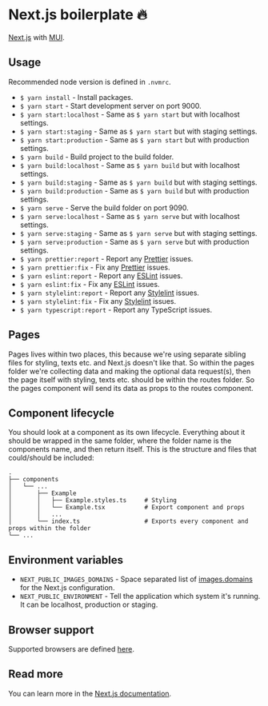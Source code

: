 # Next.js boilerplate :fire:

[Next.js](https://nextjs.org/) with [MUI](https://mui.com/).

## Usage

Recommended node version is defined in `.nvmrc`.

- `$ yarn install` - Install packages.
- `$ yarn start` - Start development server on port 9000.
- `$ yarn start:localhost` - Same as `$ yarn start` but with localhost settings.
- `$ yarn start:staging` - Same as `$ yarn start` but with staging settings.
- `$ yarn start:production` - Same as `$ yarn start` but with production settings.
- `$ yarn build` - Build project to the build folder.
- `$ yarn build:localhost` - Same as `$ yarn build` but with localhost settings.
- `$ yarn build:staging` - Same as `$ yarn build` but with staging settings.
- `$ yarn build:production` - Same as `$ yarn build` but with production settings.
- `$ yarn serve` - Serve the build folder on port 9090.
- `$ yarn serve:localhost` - Same as `$ yarn serve` but with localhost settings.
- `$ yarn serve:staging` - Same as `$ yarn serve` but with staging settings.
- `$ yarn serve:production` - Same as `$ yarn serve` but with production settings.
- `$ yarn prettier:report` - Report any [Prettier](https://prettier.io/) issues.
- `$ yarn prettier:fix` - Fix any [Prettier](https://prettier.io/) issues.
- `$ yarn eslint:report` - Report any [ESLint](https://eslint.org/) issues.
- `$ yarn eslint:fix` - Fix any [ESLint](https://eslint.org/) issues.
- `$ yarn stylelint:report` - Report any [Stylelint](https://stylelint.io/) issues.
- `$ yarn stylelint:fix` - Fix any [Stylelint](https://stylelint.io/) issues.
- `$ yarn typescript:report` - Report any TypeScript issues.

## Pages

Pages lives within two places, this because we're using separate sibling files for styling, texts etc. and Next.js doesn't like that. So within the pages folder we're collecting data and making the optional data request(s), then the page itself with styling, texts etc. should be within the routes folder. So the pages component will send its data as props to the routes component.

## Component lifecycle

You should look at a component as its own lifecycle. Everything about it should be wrapped in the same folder, where the folder name is the components name, and then return itself. This is the structure and files that could/should be included:

```
.
├── components
│   └── ...
│       ├── Example
│       │   ├── Example.styles.ts     # Styling
│       │   └── Example.tsx           # Export component and props
│       │   ...
│       └── index.ts                  # Exports every component and props within the folder
└── ...
```

## Environment variables

- `NEXT_PUBLIC_IMAGES_DOMAINS` - Space separated list of [images.domains](https://nextjs.org/docs/basic-features/image-optimization#domains) for the Next.js configuration.
- `NEXT_PUBLIC_ENVIRONMENT` - Tell the application which system it's running. It can be localhost, production or staging.

## Browser support

Supported browsers are defined [here](https://nextjs.org/docs/basic-features/supported-browsers-features/).

## Read more

You can learn more in the [Next.js documentation](https://nextjs.org/docs/).
